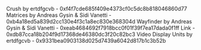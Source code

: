 Crush by ertdfgcvb - 0xf4f7cde685f409e4373cf0c5dc8b818046860d77
Matrices by Andreas Gysin & Sidi Vanetti - 0xb4a18ed5a839d2cc130e4f3c1a8ec830e368304d
Wayfinder by Andreas Gysin & Sidi Vanetti - 0xeab4684692f7918bcc0f01f39f7ea17dada0f1ff
Link - 0xdb87cca18b204f9d17368de46380dc3f20c82bc3
Video Display Units by ertdfgcvb - 0x9331bea0903138d025d7439a6042d817b1c3b52b